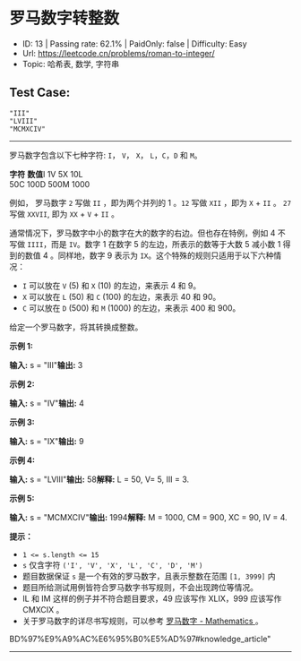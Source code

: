 # 罗马数字转整数                                                        

* ID: 13      | Passing rate: 62.1% | PaidOnly: false  | Difficulty: Easy 
* Url: https://leetcode.cn/problems/roman-to-integer/ 
* Topic: 哈希表, 数学, 字符串 

## Test Case: 
```
"III"
"LVIII"
"MCMXCIV"
```



---
罗马数字包含以下七种字符: `I`， `V`， `X`， `L`，`C`，`D` 和 `M`。

**字符**          **数值**I             1V             5X             10L       
      50C             100D             500M             1000

例如， 罗马数字 `2` 写做 `II` ，即为两个并列的 1 。`12` 写做 `XII` ，即为 `X` +
`II` 。 `27` 写做 `XXVII`, 即为 `XX` + `V` + `II` 。

通常情况下，罗马数字中小的数字在大的数字的右边。但也存在特例，例如 4 不写做
`IIII`，而是 `IV`。数字 1 在数字 5 的左边，所表示的数等于大数 5 减小数 1
得到的数值 4 。同样地，数字 9 表示为 `IX`。这个特殊的规则只适用于以下六种情况：

* `I` 可以放在 `V` (5) 和 `X` (10) 的左边，来表示 4 和 9。
* `X` 可以放在 `L` (50) 和 `C` (100) 的左边，来表示 40 和 90。
* `C` 可以放在 `D` (500) 和 `M` (1000) 的左边，来表示 400 和 900。

给定一个罗马数字，将其转换成整数。


**示例 1:**

**输入:** s = \"III\"**输出:** 3

**示例 2:**

**输入:** s = \"IV\"**输出:** 4

**示例 3:**

**输入:** s = \"IX\"**输出:** 9

**示例 4:**

**输入:** s = \"LVIII\"**输出:** 58**解释:** L = 50, V= 5, III = 3.

**示例 5:**

**输入:** s = \"MCMXCIV\"**输出:** 1994**解释:** M = 1000, CM = 900, XC = 90, IV
 = 4.


**提示：**

* `1 <= s.length <= 15`
* `s` 仅含字符 `('I', 'V', 'X', 'L', 'C', 'D', 'M')`
* 题目数据保证 `s` 是一个有效的罗马数字，且表示整数在范围 `[1, 3999]` 内
* 题目所给测试用例皆符合罗马数字书写规则，不会出现跨位等情况。
* IL 和 IM 这样的例子并不符合题目要求，49 应该写作 XLIX，999 应该写作 CMXCIX 。
* 关于罗马数字的详尽书写规则，可以参考 [罗马数字 - Mathematics ][1]。

[1]: \"https://b2b.partcommunity.com/community/knowledge/zh_CN/detail/10753/%E7%
BD%97%E9%A9%AC%E6%95%B0%E5%AD%97#knowledge_article\"

---